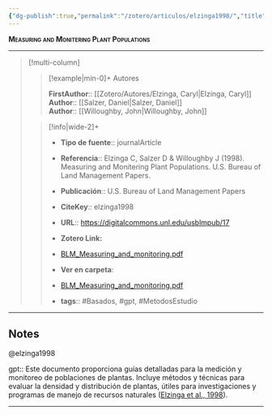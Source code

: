 ```yaml
---
{"dg-publish":true,"permalink":"/zotero/articulos/elzinga1998/","title":"Measuring and Monitering Plant Populations","tags":["#zotero"]}
---
```



<span style="font-variant:small-caps; font-weight: bold;">Measuring and Monitering Plant Populations</span>

---


> [!multi-column]
>
>> [!example|min-0]+ Autores
>> 
>> **FirstAuthor**:: [[Zotero/Autores/Elzinga, Caryl\|Elzinga, Caryl]]  
>> **Author**:: [[Salzer, Daniel\|Salzer, Daniel]]  
>> **Author**:: [[Willoughby, John\|Willoughby, John]]  
 >
>
>> [!info|wide-2]+
>>
>> - **Tipo de fuente**:: journalArticle
>> - **Referencia**:: Elzinga C, Salzer D & Willoughby J (1998). Measuring and Monitering Plant Populations. U.S. Bureau of Land Management Papers.
>> - **Publicación**:: U.S. Bureau of Land Management Papers
>> - **CiteKey**:: elzinga1998
>> - **URL**:: https://digitalcommons.unl.edu/usblmpub/17
>> - **Zotero Link:** 
>> - [BLM_Measuring_and_monitoring.pdf](zotero://select/library/items/3XGU3L3X)
>>
>> - **Ver en carpeta**: 
>> - [BLM_Measuring_and_monitoring.pdf](file://J:\OneDrive\Articulos\BLM_Measuring_and_monitoring.pdf)
>> - **tags**:: #Basados, #gpt, #MetodosEstudio



--- 

## Notes

@elzinga1998

gpt:: Este documento proporciona guías detalladas para la medición y monitoreo de poblaciones de plantas. Incluye métodos y técnicas para evaluar la densidad y distribución de plantas, útiles para investigaciones y programas de manejo de recursos naturales ([Elzinga et al., 1998](zotero://select/library/items/25VJSGB3)).






---







